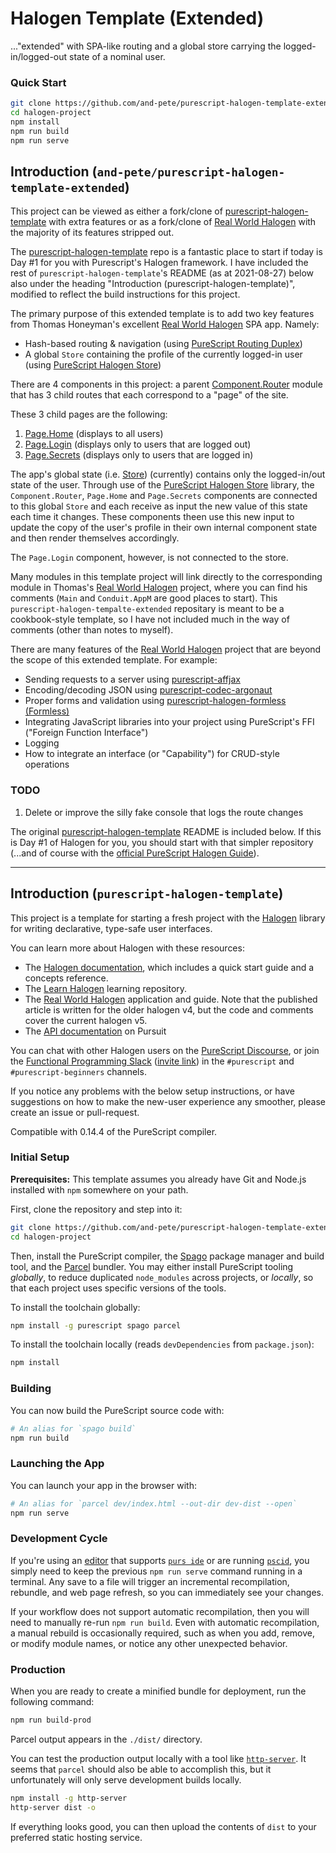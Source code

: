 # Halogen Template (Extended)

..."extended" with SPA-like routing and a global store carrying the logged-in/logged-out state of a nominal user.

### Quick Start
```sh
git clone https://github.com/and-pete/purescript-halogen-template-extended halogen-project
cd halogen-project
npm install
npm run build
npm run serve
```

## Introduction (`and-pete/purescript-halogen-template-extended`)

This project can be viewed as either a fork/clone of [purescript-halogen-template](https://github.com/purescript-halogen/purescript-halogen-template) with extra features or as a fork/clone of [Real World Halogen](https://github.com/thomashoneyman/purescript-halogen-realworld) with the majority of its features stripped out.

The [purescript-halogen-template](https://github.com/purescript-halogen/purescript-halogen-template) repo is a fantastic place to start if today is Day #1 for you with Purescript's Halogen framework. I have included the rest of `purescript-halogen-template`'s README (as at 2021-08-27) below also under the heading "Introduction (purescript-halogen-template)", modified to reflect the build instructions for this project.

The primary purpose of this extended template is to add two key features from Thomas Honeyman's excellent [Real World Halogen](https://github.com/thomashoneyman/purescript-halogen-realworld) SPA app. Namely:
  - Hash-based routing & navigation (using [PureScript Routing Duplex](https://github.com/natefaubion/purescript-routing-duplex))
  - A global `Store` containing the profile of the currently logged-in user (using [PureScript Halogen Store](https://github.com/thomashoneyman/purescript-halogen-store))

There are 4 components in this project: a parent [Component.Router](https://github.com/and-pete/purescript-halogen-template-extended/blob/main/src/Component/Router.purs) module that has 3 child routes that each correspond to a "page" of the site.

These 3 child pages are the following:
  1) [Page.Home](https://github.com/and-pete/purescript-halogen-template-extended/blob/main/src/Page/Home.purs) (displays to all users)
  2) [Page.Login](https://github.com/and-pete/purescript-halogen-template-extended/blob/main/src/Page/Login.purs) (displays only to users that are logged out)
  3) [Page.Secrets](https://github.com/and-pete/purescript-halogen-template-extended/blob/main/src/Page/Secrets.purs) (displays only to users that are logged in)

The app's global state (i.e. [Store](https://github.com/and-pete/purescript-halogen-template-extended/blob/main/src/Store.purs)) (currently) contains only the logged-in/out state of the user. Through use of the [PureScript Halogen Store](https://github.com/thomashoneyman/purescript-halogen-store) library, the `Component.Router`, `Page.Home` and `Page.Secrets` components are connected to this global `Store` and each receive as input the new value of this state each time it changes. These components theen use this new input to update the copy of the user's profile in their own internal component state and then render themselves accordingly.

The `Page.Login` component, however, is not connected to the store.

Many modules in this template project will link directly to the corresponding module in Thomas's [Real World Halogen](https://github.com/thomashoneyman/purescript-halogen-realworld) project, where you can find his comments (`Main` and `Conduit.AppM` are good places to start). This `purescript-halogen-tempalte-extended` repositary is meant to be a cookbook-style template, so I have not included much in the way of comments (other than notes to myself).

There are many features of the [Real World Halogen](https://github.com/thomashoneyman/purescript-halogen-realworld) project that are beyond the scope of this extended template. For example:
  - Sending requests to a server using [purescript-affjax](https://pursuit.purescript.org/packages/purescript-affjax)
  - Encoding/decoding JSON using [purescript-codec-argonaut](https://pursuit.purescript.org/packages/purescript-codec-argonaut)
  - Proper forms and validation using [purescript-halogen-formless (Formless)](https://pursuit.purescript.org/packages/purescript-halogen-formless)
  - Integrating JavaScript libraries into your project using PureScript's FFI ("Foreign Function Interface")
  - Logging
  - How to integrate an interface (or "Capability") for CRUD-style operations

### TODO

  1)  Delete or improve the silly fake console that logs the route changes

The original [purescript-halogen-template](https://github.com/purescript-halogen/purescript-halogen-template) README is included below. If this is Day #1 of Halogen for you, you should start with that simpler repository (...and of course with the [official PureScript Halogen Guide](https://purescript-halogen.github.io/purescript-halogen/)).

---

## Introduction (`purescript-halogen-template`)

This project is a template for starting a fresh project with the [Halogen](https://github.com/purescript-halogen/purescript-halogen) library for writing declarative, type-safe user interfaces.

You can learn more about Halogen with these resources:

- The [Halogen documentation](https://github.com/purescript-halogen/purescript-halogen/tree/master/docs), which includes a quick start guide and a concepts reference.
- The [Learn Halogen](https://github.com/jordanmartinez/learn-halogen) learning repository.
- The [Real World Halogen](https://github.com/thomashoneyman/purescript-halogen-realworld) application and guide. Note that the published article is written for the older halogen v4, but the code and comments cover the current halogen v5.
- The [API documentation](https://pursuit.purescript.org/packages/purescript-halogen) on Pursuit

You can chat with other Halogen users on the [PureScript Discourse](https://discourse.purescript.org), or join the [Functional Programming Slack](https://functionalprogramming.slack.com) ([invite link](https://fpchat-invite.herokuapp.com/)) in the `#purescript` and `#purescript-beginners` channels.

If you notice any problems with the below setup instructions, or have suggestions on how to make the new-user experience any smoother, please create an issue or pull-request.

Compatible with 0.14.4 of the PureScript compiler.

### Initial Setup

**Prerequisites:** This template assumes you already have Git and Node.js installed with `npm` somewhere on your path.

First, clone the repository and step into it:

```sh
git clone https://github.com/and-pete/purescript-halogen-template-extended.git halogen-project
cd halogen-project
```

Then, install the PureScript compiler, the [Spago](https://github.com/purescript/spago) package manager and build tool, and the [Parcel](https://github.com/parcel-bundler/parcel) bundler. You may either install PureScript tooling _globally_, to reduce duplicated `node_modules` across projects, or _locally_, so that each project uses specific versions of the tools.

To install the toolchain globally:
```sh
npm install -g purescript spago parcel
```

To install the toolchain locally (reads `devDependencies` from `package.json`):
```sh
npm install
```

### Building

You can now build the PureScript source code with:

```sh
# An alias for `spago build`
npm run build
```

### Launching the App

You can launch your app in the browser with:

```sh
# An alias for `parcel dev/index.html --out-dir dev-dist --open`
npm run serve
```

### Development Cycle

If you're using an [editor](https://github.com/purescript/documentation/blob/master/ecosystem/Editor-and-tool-support.md#editors) that supports [`purs ide`](https://github.com/purescript/purescript/tree/master/psc-ide) or are running [`pscid`](https://github.com/kRITZCREEK/pscid), you simply need to keep the previous `npm run serve` command running in a terminal. Any save to a file will trigger an incremental recompilation, rebundle, and web page refresh, so you can immediately see your changes.

If your workflow does not support automatic recompilation, then you will need to manually re-run `npm run build`. Even with automatic recompilation, a manual rebuild is occasionally required, such as when you add, remove, or modify module names, or notice any other unexpected behavior.

### Production

When you are ready to create a minified bundle for deployment, run the following command:
```sh
npm run build-prod
```

Parcel output appears in the `./dist/` directory.

You can test the production output locally with a tool like [`http-server`](https://github.com/http-party/http-server#installation). It seems that `parcel` should also be able to accomplish this, but it unfortunately will only serve development builds locally.
```sh
npm install -g http-server
http-server dist -o
```

If everything looks good, you can then upload the contents of `dist` to your preferred static hosting service.
